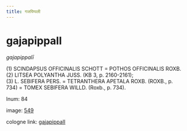 ```yaml
---
title: गजपिप्पली
---
```


# gajapippalI

<i>gajapippalī</i>  <div n="P" />(1) <bot>SCINDAPSUS OFFICINALIS SCHOTT</bot> = <bot>POTHOS OFFICINALIS ROXB.</bot> <div n="P" />(2) <bot>LITSEA POLYANTHA JUSS.</bot> (KB 3, p. 2160-2161); <div n="P" />(3) <bot>L. SEBIFERA PERS.</bot> = <bot>TETRANTHERA APETALA ROXB.</bot> (<bot>ROXB.</bot>, p. <div n="lb" />734) = <bot>TOMEX SEBIFERA WILLD.</bot> (Roxb., p. 734).

lnum: 84

image: [549](https://www.sanskrit-lexicon.uni-koeln.de/scans/csl-apidev/servepdf.php?dict=snp&page=549)

cologne link: [gajapippalI](https://sanskrit-lexicon.uni-koeln.de/scans/csl-apidev/getword.php?dict=snp&key=gajapippalI)

